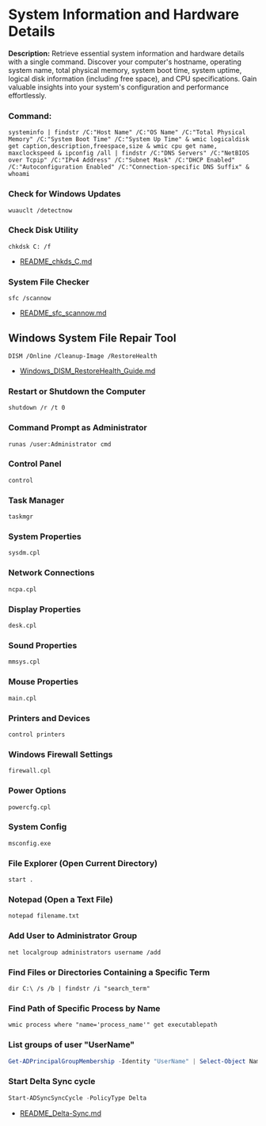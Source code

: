 # System Information and Hardware Details

**Description:**
Retrieve essential system information and hardware details with a single command. Discover your computer's hostname, operating system name, total physical memory, system boot time, system uptime, logical disk information (including free space), and CPU specifications. Gain valuable insights into your system's configuration and performance effortlessly.

### Command:
```shell
systeminfo | findstr /C:"Host Name" /C:"OS Name" /C:"Total Physical Memory" /C:"System Boot Time" /C:"System Up Time" & wmic logicaldisk get caption,description,freespace,size & wmic cpu get name, maxclockspeed & ipconfig /all | findstr /C:"DNS Servers" /C:"NetBIOS over Tcpip" /C:"IPv4 Address" /C:"Subnet Mask" /C:"DHCP Enabled" /C:"Autoconfiguration Enabled" /C:"Connection-specific DNS Suffix" & whoami
```
### Check for Windows Updates
```shell
wuauclt /detectnow
```
### Check Disk Utility
```shell
chkdsk C: /f
```
- [README_chkds_C.md](Management_README/README_chkds_C.md)
### System File Checker
```
sfc /scannow
```
- [README_sfc_scannow.md](Management_README/README_sfc_scannow.md)
## Windows System File Repair Tool
```
DISM /Online /Cleanup-Image /RestoreHealth
```
- [Windows_DISM_RestoreHealth_Guide.md](Management_README/Windows_System_File_Repair_Tool.md)
### Restart or Shutdown the Computer
```shell
shutdown /r /t 0
```
### Command Prompt as Administrator
```shell
runas /user:Administrator cmd
```
### Control Panel
```shell
control
```
### Task Manager
```shell
taskmgr
```
### System Properties
```shell
sysdm.cpl
```
### Network Connections
```shell
ncpa.cpl
```
### Display Properties
```shell
desk.cpl
```
### Sound Properties
```shell
mmsys.cpl
```
### Mouse Properties
```shell
main.cpl
```
### Printers and Devices
```shell
control printers
```
### Windows Firewall Settings
```shell
firewall.cpl
```
### Power Options
```shell
powercfg.cpl
```
### System Config
```shell
msconfig.exe
```
### File Explorer (Open Current Directory)
```shell
start .
```
### Notepad (Open a Text File)
```shell
notepad filename.txt
```
### Add User to Administrator Group
```shell
net localgroup administrators username /add
```
### Find Files or Directories Containing a Specific Term
```shell
dir C:\ /s /b | findstr /i "search_term"
```
### Find Path of Specific Process by Name
```shell
wmic process where "name='process_name'" get executablepath
```

### List groups of user "UserName"
```powershell
Get-ADPrincipalGroupMembership -Identity "UserName" | Select-Object Name
```
### Start Delta Sync cycle
```powershell
Start-ADSyncSyncCycle -PolicyType Delta
```
- [README_Delta-Sync.md](Management_README/README_Delta-Sync.md)
